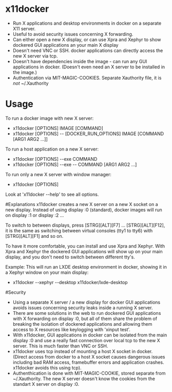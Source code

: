 # x11docker
 - Run X applications and desktop environments in docker on a separate X11 server.
 - Useful to avoid security issues concerning X forwarding.
 - Can either open a new X display, or can use Xpra and Xephyr to show dockered GUI applications an your main X display
 - Doesn't need VNC or SSH. docker applications can directly access the new X server via tcp.
 - Doesn't have dependencies inside the image - can run any GUI applications in docker. (Doesn't even need an X server to be installed in the image.)
 - Authentication via MIT-MAGIC-COOKIES. Separate Xauthority file, it is _not_  ~/.Xauthority

# Usage
To run a docker image with new X server:
 -  x11docker [OPTIONS] IMAGE [COMMAND]
 -  x11docker [OPTIONS] -- [DOCKER_RUN_OPTIONS] IMAGE [COMMAND [ARG1 ARG2 ...]]
  
To run a host application on a new X server:
 -  x11docker [OPTIONS] --exe COMMAND
 -  x11docker [OPTIONS] --exe -- COMMAND [ARG1 ARG2 ...]

To run only a new X server with window manager:
 -  x11docker [OPTIONS]

Look at 'x11docker --help' to see all options.

#Explanations
x11docker creates a new X server on a new X socket on a new display. Instead of using
display :0 (standard), docker images will run on display :1 or display :2 ...

To switch to between displays, press [STRG][ALT][F7] ... [STRG][ALT][F12], it is the
same as switching between virtual consoles (tty1 to tty6) with [STRG][ALT][F1] and so on.

To have it more comfortable, you can install and use Xpra and Xephyr. With Xpra and Xephyr 
the dockered GUI applications will show up on your main display, and you don't need to switch
between different tty's.

Example: This will run an LXDE desktop environment in docker, showing it in a Xephyr window on your main display:
 - x11docker --xephyr --desktop x11docker/lxde-desktop

#Security
 - Using a separate X server / a new display for docker GUI applications avoids issues concerning 
security leaks inside a running X server. 
 - There are some solutions in the web to run dockered GUI applications with X forwarding on display :0, but all of them share the problem of breaking the isolation of dockered applications and allowing them access to X resources like keylogging with 'xinput test'.
 - With x11docker, GUI applications in docker can be isolated from the main display :0 and use a really fast connection over local tcp to the new X server. This is much faster than VNC or SSH. 
 - x11docker uses tcp instead of mounting a host X socket in docker. (Direct access from docker to a host X socket causes dangerous issues including bad RAM access, framebuffer errors and application crashes. x11docker avoids this using tcp).
 - Authenthication is done with MIT-MAGIC-COOKIE, stored separate from ~/.Xauthority. The new X server doesn't know the cookies from the standart X server on display :0.
